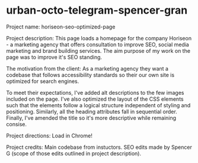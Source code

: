 # urban-octo-telegram-spencer-gran

Project name:
horiseon-seo-optimized-page

Project description:
This page loads a homepage for the company Horiseon - a marketing agency that offers consultation to improve SEO, social media marketing and brand building services. The aim purpose of my work on the page was to improve it's SEO standing.

The motivation from the client: As a marketing agency they want a codebase that follows accessibility standards so their our own site is optimized for search engines.

To meet their expectations, I've added alt descriptions to the few images included on the page. I've also optimized the layout of the CSS elements such that the elements follow a logical structure independent of styling and positioning. Similarly, all the heading attributes fall in sequential order. Finally, I've amended the title so it's more descriptive while remaining consise. 

Project directions:
Load in Chrome!

Project credits:
Main codebase from instuctors. SEO edits made by Spencer G (scope of those edits outlined in project description).
